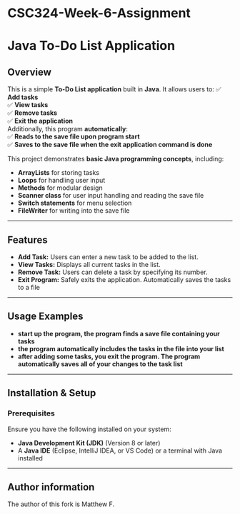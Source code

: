 # CSC324-Week-6-Assignment

# **Java To-Do List Application**

## **Overview**
This is a simple **To-Do List application** built in **Java**. It allows users to:
✅ **Add tasks**  
✅ **View tasks**  
✅ **Remove tasks**  
✅ **Exit the application**  
Additionally, this program **automatically**:  
✅ **Reads to the save file upon program start**  
✅ **Saves to the save file when the exit application command is done**

This project demonstrates **basic Java programming concepts**, including:
- **ArrayLists** for storing tasks
- **Loops** for handling user input
- **Methods** for modular design
- **Scanner class** for user input handling and reading the save file
- **Switch statements** for menu selection
- **FileWriter** for writing into the save file

---

## **Features**
- **Add Task:** Users can enter a new task to be added to the list.
- **View Tasks:** Displays all current tasks in the list.
- **Remove Task:** Users can delete a task by specifying its number.
- **Exit Program:** Safely exits the application. Automatically saves the tasks to a file

---

## **Usage Examples**
- **start up the program, the program finds a save file containing your tasks**
- **the program automatically includes the tasks in the file into your list**
- **after adding some tasks, you exit the program. The program automatically saves all of your changes to the task list**

---

## **Installation & Setup**
### **Prerequisites**
Ensure you have the following installed on your system:
- **Java Development Kit (JDK)** (Version 8 or later)
- A **Java IDE** (Eclipse, IntelliJ IDEA, or VS Code) or a terminal with Java installed

---

## **Author information**
The author of this fork is Matthew F.
